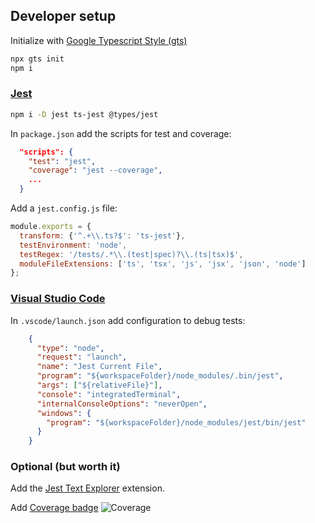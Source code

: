 ## Developer setup

Initialize with [Google Typescript Style (gts)](https://github.com/google/gts)

```bash
npx gts init
npm i
```

### [Jest](https://github.com/facebook/jest)

```bash
npm i -D jest ts-jest @types/jest
```

In `package.json` add the scripts for test and coverage:

```json
  "scripts": {
    "test": "jest",
    "coverage": "jest --coverage",
    ...
  }
```

Add a `jest.config.js` file:

```javascript
module.exports = {
  transform: {'^.+\\.ts?$': 'ts-jest'},
  testEnvironment: 'node',
  testRegex: '/tests/.*\\.(test|spec)?\\.(ts|tsx)$',
  moduleFileExtensions: ['ts', 'tsx', 'js', 'jsx', 'json', 'node']
};
```

### [Visual Studio Code](https://code.visualstudio.com/)

In `.vscode/launch.json` add configuration to debug tests:

```json
    {
      "type": "node",
      "request": "launch",
      "name": "Jest Current File",
      "program": "${workspaceFolder}/node_modules/.bin/jest",
      "args": ["${relativeFile}"],
      "console": "integratedTerminal",
      "internalConsoleOptions": "neverOpen",
      "windows": {
        "program": "${workspaceFolder}/node_modules/jest/bin/jest"
      }
    }
```

### Optional (but worth it)

Add the [Jest Text Explorer](https://marketplace.visualstudio.com/items?itemName=kavod-io.vscode-jest-test-adapter) extension.

Add [Coverage badge](https://github.com/olavoparno/istanbul-badges-readme) ![Coverage](https://img.shields.io/badge/Coverage-100%25-brightgreen.svg)